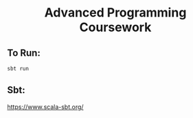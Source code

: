 <h1 align="center">
  Advanced Programming Coursework
</h1>

## To Run:

```sh
sbt run
```

## Sbt:
https://www.scala-sbt.org/